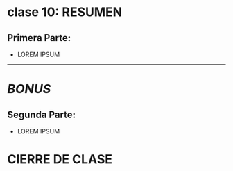 # clase 10: RESUMEN

## Primera Parte: 

- LOREM IPSUM

---
# *BONUS*

## Segunda Parte:

- LOREM IPSUM

# CIERRE DE CLASE
